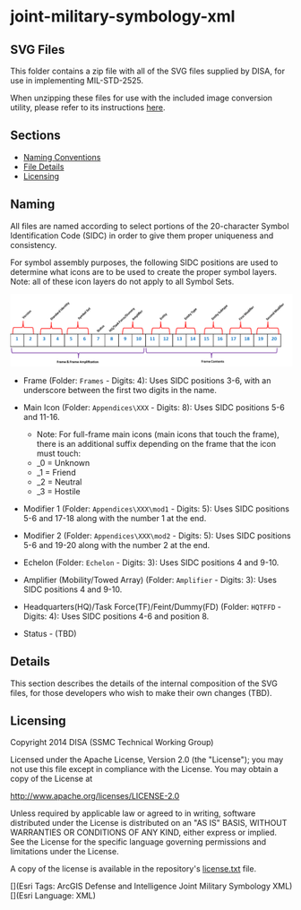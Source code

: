 # joint-military-symbology-xml #

## SVG Files

This folder contains a zip file with all of the SVG files supplied by DISA, for use in implementing MIL-STD-2525.

When unzipping these files for use with the included image conversion utility, please refer to its instructions [here](../source/utilities/image-conversion-utilities/README.md).

## Sections

* [Naming Conventions](#naming)
* [File Details](#details)
* [Licensing](#licensing)

## Naming

All files are named according to select portions of the 20-character Symbol Identification Code (SIDC) in order to give them proper uniqueness and consistency.

For symbol assembly purposes, the following SIDC positions are used to determine what icons are to be used to create the proper symbol layers. Note: all of these icon layers do not apply to all Symbol Sets.

![Image of SIDC](sidc.png)
 
* Frame (Folder: `Frames` - Digits: 4): Uses SIDC positions 3-6, with an underscore between the first two digits in the name.

* Main Icon (Folder: `Appendices\XXX` - Digits: 8): Uses SIDC positions 5-6 and 11-16.
    * Note: For full-frame main icons (main icons that touch the frame), there is an additional suffix depending on the frame that the icon must touch:
    * _0 = Unknown
    * _1 = Friend
    * _2 = Neutral
    * _3 = Hostile

* Modifier 1 (Folder: `Appendices\XXX\mod1` - Digits: 5): Uses SIDC positions 5-6 and 17-18 along with the number 1 at the end.

* Modifier 2 (Folder: `Appendices\XXX\mod2` - Digits: 5): Uses SIDC positions 5-6 and 19-20 along with the number 2 at the end.

* Echelon (Folder: `Echelon` - Digits: 3): Uses SIDC positions 4 and 9-10.

* Amplifier (Mobility/Towed Array) (Folder: `Amplifier` - Digits: 3): Uses SIDC positions 4 and 9-10.

* Headquarters(HQ)/Task Force(TF)/Feint/Dummy(FD) (Folder: `HQTFFD` - Digits: 4): Uses SIDC positions 4-6 and position 8.

* Status - (TBD)

## Details

This section describes the details of the internal composition of the SVG files, for those developers who wish to make their own changes (TBD).

## Licensing

Copyright 2014 DISA (SSMC Technical Working Group)

Licensed under the Apache License, Version 2.0 (the "License");
you may not use this file except in compliance with the License.
You may obtain a copy of the License at

   http://www.apache.org/licenses/LICENSE-2.0

Unless required by applicable law or agreed to in writing, software
distributed under the License is distributed on an "AS IS" BASIS,
WITHOUT WARRANTIES OR CONDITIONS OF ANY KIND, either express or implied.
See the License for the specific language governing permissions and
limitations under the License.

A copy of the license is available in the repository's
[license.txt](license.txt) file.

[](Esri Tags: ArcGIS Defense and Intelligence Joint Military Symbology XML)
[](Esri Language: XML)
